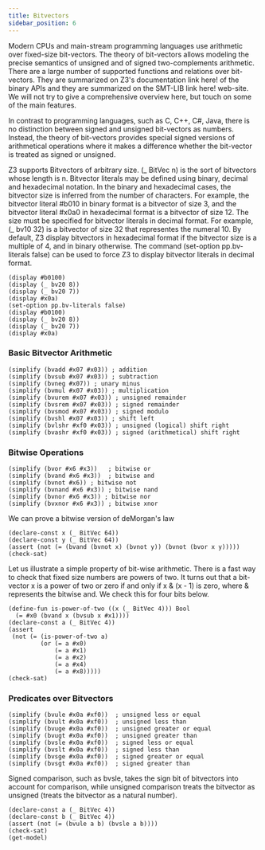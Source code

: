 ```yaml
--- 
title: Bitvectors 
sidebar_position: 6
---
```



Modern CPUs and main-stream programming languages use arithmetic over fixed-size bit-vectors. The theory of bit-vectors allows modeling the precise semantics of unsigned and of signed two-complements arithmetic. There are a large number of supported functions and relations over bit-vectors. They are summarized on Z3's documentation link here! of the binary APIs and they are summarized on the SMT-LIB link here!  web-site. We will not try to give a comprehensive overview here, but touch on some of the main features.

In contrast to programming languages, such as C, C++, C#, Java, there is no distinction between signed and unsigned bit-vectors as numbers. Instead, the theory of bit-vectors provides special signed versions of arithmetical operations where it makes a difference whether the bit-vector is treated as signed or unsigned.

Z3 supports Bitvectors of arbitrary size. (\_ BitVec n) is the sort of bitvectors whose length is n. Bitvector literals may be defined using binary, decimal and hexadecimal notation. In the binary and hexadecimal cases, the bitvector size is inferred from the number of characters. For example, the bitvector literal #b010 in binary format is a bitvector of size 3, and the bitvector literal #x0a0 in hexadecimal format is a bitvector of size 12. The size must be specified for bitvector literals in decimal format. For example, (\_ bv10 32) is a bitvector of size 32 that representes the numeral 10. By default, Z3 display bitvectors in hexadecimal format if the bitvector size is a multiple of 4, and in binary otherwise. The command (set-option pp.bv-literals false) can be used to force Z3 to display bitvector literals in decimal format.

```z3
(display #b0100)
(display (_ bv20 8))
(display (_ bv20 7))
(display #x0a) 
(set-option pp.bv-literals false)
(display #b0100)
(display (_ bv20 8))
(display (_ bv20 7))
(display #x0a) 
```

### Basic Bitvector Arithmetic
```z3
(simplify (bvadd #x07 #x03)) ; addition
(simplify (bvsub #x07 #x03)) ; subtraction
(simplify (bvneg #x07)) ; unary minus
(simplify (bvmul #x07 #x03)) ; multiplication
(simplify (bvurem #x07 #x03)) ; unsigned remainder
(simplify (bvsrem #x07 #x03)) ; signed remainder
(simplify (bvsmod #x07 #x03)) ; signed modulo
(simplify (bvshl #x07 #x03)) ; shift left
(simplify (bvlshr #xf0 #x03)) ; unsigned (logical) shift right
(simplify (bvashr #xf0 #x03)) ; signed (arithmetical) shift right
```
### Bitwise Operations

 ```z3
(simplify (bvor #x6 #x3))   ; bitwise or
(simplify (bvand #x6 #x3))  ; bitwise and
(simplify (bvnot #x6)) ; bitwise not
(simplify (bvnand #x6 #x3)) ; bitwise nand
(simplify (bvnor #x6 #x3)) ; bitwise nor
(simplify (bvxnor #x6 #x3)) ; bitwise xnor
```
We can prove a bitwise version of deMorgan's law
```z3
(declare-const x (_ BitVec 64))
(declare-const y (_ BitVec 64))
(assert (not (= (bvand (bvnot x) (bvnot y)) (bvnot (bvor x y)))))
(check-sat)
```

Let us illustrate a simple property of bit-wise arithmetic. There is a fast way to check that fixed size numbers are powers of two. It turns out that a bit-vector x is a power of two or zero if and only if x & (x - 1) is zero, where & represents the bitwise and. We check this for four bits below.

```z3
(define-fun is-power-of-two ((x (_ BitVec 4))) Bool 
  (= #x0 (bvand x (bvsub x #x1))))
(declare-const a (_ BitVec 4))
(assert 
 (not (= (is-power-of-two a) 
         (or (= a #x0) 
             (= a #x1) 
             (= a #x2) 
             (= a #x4) 
             (= a #x8)))))
(check-sat)
```

### Predicates over Bitvectors

```z3
(simplify (bvule #x0a #xf0))  ; unsigned less or equal
(simplify (bvult #x0a #xf0))  ; unsigned less than
(simplify (bvuge #x0a #xf0))  ; unsigned greater or equal
(simplify (bvugt #x0a #xf0))  ; unsigned greater than
(simplify (bvsle #x0a #xf0))  ; signed less or equal
(simplify (bvslt #x0a #xf0))  ; signed less than
(simplify (bvsge #x0a #xf0))  ; signed greater or equal
(simplify (bvsgt #x0a #xf0))  ; signed greater than
```

Signed comparison, such as bvsle, takes the sign bit of bitvectors into account for comparison, while unsigned comparison treats the bitvector as unsigned (treats the bitvector as a natural number).

```z3
(declare-const a (_ BitVec 4))
(declare-const b (_ BitVec 4))
(assert (not (= (bvule a b) (bvsle a b))))
(check-sat)
(get-model)
```